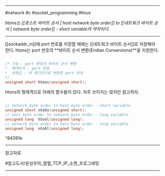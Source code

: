 
---

#network #c #socket_programming #linux

*htons는 [[호스트 바이트 순서 | host network byte order]] to [[네트워크 바이트 순서 | network byte order]] - short variable의 약자이다.*

---

[[sockaddr_in]]에 port 번호를 저장할 때에는 [[네트워크 바이트 순서]]로 저장해야 한다. htons는 port 번호의 **바이트 순서 변환(Endian Conversions)**을 지원한다.

```C

/* 기능 : port 번호의 바이트 순서 변환
*  매개인자 : port 번호
*  반환값 : 빅 엔디안으로 변환된 port 번호
*/
unsigned short htons(unsigned short);

```

htons의 형제격으로 아래의 함수들이 있다. 자주 쓰이지는 않지만 참고하자.

```C

// network byte order to host byte order - short variable
unsigned short ntohs(unsigned short);
// host byte order to network byte order - long variable
unsigned long  htonl(unsigned long);
// network byte order to host byte order - long variable
unsigned long  ntohl(unsigned long);

```

^84391e

---

참고자료

#참고도서/윤성우의_열혈_TCP_IP_소켓_프로그래밍

---